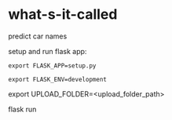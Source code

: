 # what-s-it-called
predict car names

setup and run flask app:

	export FLASK_APP=setup.py
  
	export FLASK_ENV=development
  
  export UPLOAD_FOLDER=<upload_folder_path>
  
  flask run
